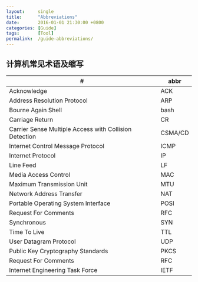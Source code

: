 ```yaml
---
layout:     single
title:      "Abbreviations"
date:       2016-01-01 21:30:00 +0800
categories: [Guide]
tags:       [Tool]
permalink:  /guide-abbreviations/
---
```


## 计算机常见术语及缩写

| # | abbr |
| --- | --- |
| Acknowledge | ACK |
| Address Resolution Protocol | ARP |
| Bourne Again Shell | bash |
| Carriage Return | CR |
| Carrier Sense Multiple Access with Collision Detection | CSMA/CD  |
| Internet Control Message Protocol | ICMP |
| Internet Protocol | IP  |
| Line Feed | LF |
| Media Access Control | MAC |
| Maximum Transmission Unit | MTU |
| Network Address Transfer | NAT |
| Portable Operating System Interface | POSI |
| Request For Comments | RFC |
| Synchronous | SYN |
| Time To Live | TTL |
| User Datagram Protocol | UDP |
| Public Key Cryptography Standards | PKCS |
| Request For Comments | RFC |
| Internet Engineering Task Force | IETF |
